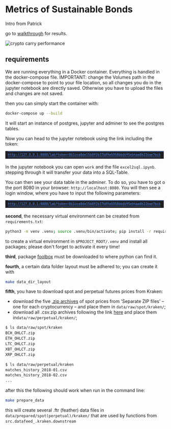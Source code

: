 # Metrics of Sustainable Bonds

Intro from Patrick

go to [walkthrough](./Data/green_metrics_sustainable_bonds.ipynb) for results.

![crypto carry performance](output/figures/carry-pnl.png "crypto carry performance")

## requirements

We are running everything in a Docker container. Everything is handled in the docker-compose file. 
IMPORTANT: change the Volumes path in the docker-compose to point to your file location, so all changes you do in the jupyter notebook are directly saved. Otherwise you have to upload the files and changes are not saved.

then you can simply start the container with:
```bash
docker-compose up --build
```
It will start an instance of postgres, jupyter and adminer to see the postgres tables.

Now you can head to the jupyter notebook using the link including the token:

![jupyter link](README_images/jupyter_link.PNG "jupyter link")

In the jupyter notebook you can open `work` and the file `excel2sql.ipynb`. stepping through it will transfer your data into a SQL-Table. 

You can then see your data table in the adminer. To do so, you have to got o the port 8080 in your browser: `http://localhost:8080`. You will then see a login window, where you have to input the following parameters:

![jupyter link](README_images/jupyter_link.PNG "jupyter link")

**second**, the necessary virtual environment can be created from `requirements.txt`: 
```bash
python3 -m venv .venv; source .venv/bin/activate; pip install -r requirements.txt
```
to create a virtual environment in `$PROJECT_ROOT/.venv` and install all packages;
please don't forget to activate it every time!

**third**, package [foolbox](https://github.com/ipozdeev/foolbox) must be downloaded to where 
python can find it.

**fourth**, a certain data folder layout must be adhered to; you can create it with
```bash
make data_dir_layout
```

**fifth**, you have to download
spot and perpetual futures prices from Kraken: 
- download the five [.zip archives](https://support.kraken.com/hc/en-us/articles/360047124832-Downloadable-historical-OHLCVT-Open-High-Low-Close-Volume-Trades-data) 
of spot prices from 'Separate ZIP files' &ndash; one for each cryptocurrency &ndash; and place them in `data/raw/spot/kraken/`;
- download all .csv.zip archives following the link [here](https://support.kraken.com/hc/en-us/articles/360022835871-Historical-Data)
and place them in`data/raw/perpetual/kraken/`;

```bash
$ ls data/raw/spot/kraken
BCH_OHLCT.zip
ETH_OHLCT.zip
LTC_OHLCT.zip
XBT_OHLCT.zip
XRP_OHLCT.zip
```

```bash
$ ls data/raw/perpetual/kraken
matches_history_2018-01.csv
matches_history_2018-02.csv
...
```

after this the following should work when run in the command line:
```bash
make prepare_data
```

this will create several .ftr (feather) data files in `data/prepared/spot(perpetual)/kraken/` 
that are used by functions from `src.datafeed_.kraken.downstream`
 
